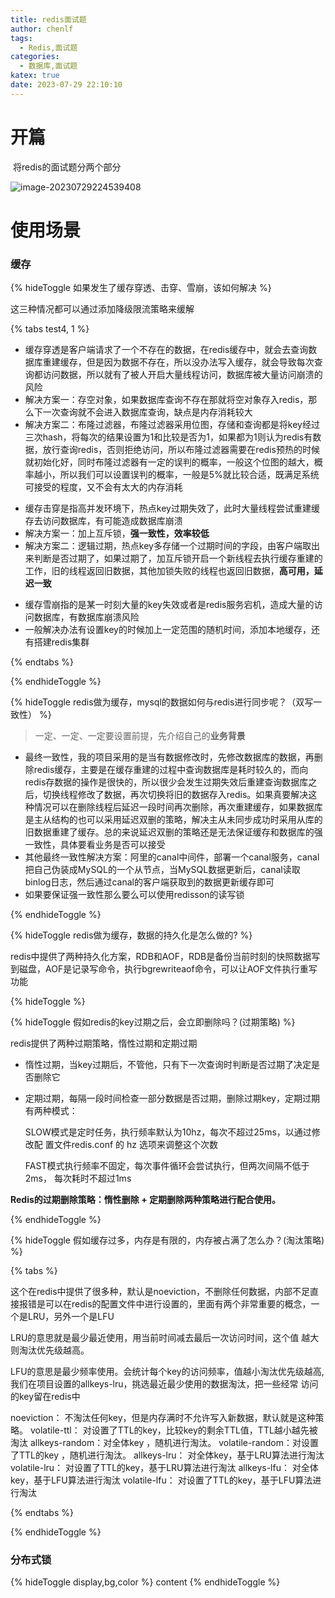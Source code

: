 ```yaml
---
title: redis面试题
author: chenlf
tags:
  - Redis,面试题
categories:
  - 数据库,面试题
katex: true
date: 2023-07-29 22:10:10
---
```




# 开篇

​	将redis的面试题分两个部分

![image-20230729224539408](https://hexo-chenlf.oss-cn-shanghai.aliyuncs.com/img/202307292245487.png)

# 使用场景

### 缓存

{% hideToggle 如果发生了缓存穿透、击穿、雪崩，该如何解决 %}

这三种情况都可以通过添加降级限流策略来缓解

{% tabs test4, 1 %}

<!-- tab 缓存穿透 -->

- 缓存穿透是客户端请求了一个不存在的数据，在redis缓存中，就会去查询数据库重建缓存，但是因为数据不存在，所以没办法写入缓存，就会导致每次查询都访问数据，所以就有了被人开启大量线程访问，数据库被大量访问崩溃的风险
- 解决方案一：存空对象，如果数据库查询不存在那就将空对象存入redis，那么下一次查询就不会进入数据库查询，缺点是内存消耗较大
- 解决方案二：布隆过滤器，布隆过滤器采用位图，存储和查询都是将key经过三次hash，将每次的结果设置为1和比较是否为1，如果都为1则认为redis有数据，放行查询redis，否则拒绝访问，所以布隆过滤器需要在redis预热的时候就初始化好，同时布隆过滤器有一定的误判的概率，一般这个位图的越大，概率越小，所以我们可以设置误判的概率，一般是5%就比较合适，既满足系统可接受的程度，又不会有太大的内存消耗

<!-- endtab -->



<!-- tab 缓存击穿 -->

- 缓存击穿是指高并发环境下，热点key过期失效了，此时大量线程尝试重建缓存去访问数据库，有可能造成数据库崩溃
- 解决方案一：加上互斥锁，**强一致性，效率较低**
- 解决方案二：逻辑过期，热点key多存储一个过期时间的字段，由客户端取出来判断是否过期了，如果过期了，加互斥锁开启一个新线程去执行缓存重建的工作，旧的线程返回旧数据，其他加锁失败的线程也返回旧数据，**高可用，延迟一致**

<!-- endtab -->

<!-- tab 缓存雪崩 -->

- 缓存雪崩指的是某一时刻大量的key失效或者是redis服务宕机，造成大量的访问数据库，有数据库崩溃风险
- 一般解决办法有设置key的时候加上一定范围的随机时间，添加本地缓存，还有搭建redis集群

<!-- endtab -->

{% endtabs %}

{% endhideToggle %}



{% hideToggle redis做为缓存，mysql的数据如何与redis进行同步呢？（双写一致性） %}

> 一定、一定、一定要设置前提，先介绍自己的**业务背景**

- 最终一致性，我的项目采用的是当有数据修改时，先修改数据库的数据，再删除redis缓存，主要是在缓存重建的过程中查询数据库是耗时较久的，而向redis存数据的操作是很快的，所以很少会发生过期失效后重建查询数据库之后，切换线程修改了数据，再次切换将旧的数据存入redis。如果真要解决这种情况可以在删除线程后延迟一段时间再次删除，再次重建缓存，如果数据库是主从结构的也可以采用延迟双删的策略，解决主从未同步成功时采用从库的旧数据重建了缓存。总的来说延迟双删的策略还是无法保证缓存和数据库的强一致性，具体要看业务是否可以接受
- 其他最终一致性解决方案：阿里的canal中间件，部署一个canal服务，canal把自己伪装成MySQL的一个从节点，当MySQL数据更新后，canal读取binlog日志，然后通过canal的客户端获取到的数据更新缓存即可
- 如果要保证强一致性那么要么可以使用redisson的读写锁

{% endhideToggle %}



{% hideToggle redis做为缓存，数据的持久化是怎么做的? %}

redis中提供了两种持久化方案，RDB和AOF，RDB是备份当前时刻的快照数据写到磁盘，AOF是记录写命令，执行bgrewriteaof命令，可以让AOF文件执行重写功能

{% hideToggle  %}



{% hideToggle 假如redis的key过期之后，会立即删除吗？(过期策略) %}

redis提供了两种过期策略，惰性过期和定期过期

- 惰性过期，当key过期后，不管他，只有下一次查询时判断是否过期了决定是否删除它

- 定期过期，每隔一段时间检查一部分数据是否过期，删除过期key，定期过期有两种模式：

  SLOW模式是定时任务，执行频率默认为10hz，每次不超过25ms，以通过修改配 置文件redis.conf 的 hz 选项来调整这个次数

  FAST模式执行频率不固定，每次事件循环会尝试执行，但两次间隔不低于2ms， 每次耗时不超过1ms

**Redis的过期删除策略：惰性删除	+	定期删除两种策略进行配合使用。**

{% endhideToggle %}



{% hideToggle 假如缓存过多，内存是有限的，内存被占满了怎么办？(淘汰策略) %}

{% tabs %}

<!-- tab 回答 -->

这个在redis中提供了很多种，默认是noeviction，不删除任何数据，内部不足直接报错是可以在redis的配置文件中进行设置的，里面有两个非常重要的概念，一个是LRU，另外一个是LFU 

LRU的意思就是最少最近使用，用当前时间减去最后一次访问时间，这个值 越大则淘汰优先级越高。

LFU的意思是最少频率使用。会统计每个key的访问频率，值越小淘汰优先级越高, 我们在项目设置的allkeys-lru，挑选最近最少使用的数据淘汰，把一些经常 访问的key留在redis中

<!-- endtab -->

<!-- tab 过期策略 -->

noeviction： 不淘汰任何key，但是内存满时不允许写入新数据，默认就是这种策略。
volatile-ttl： 对设置了TTL的key，比较key的剩余TTL值，TTL越小越先被淘汰
allkeys-random：对全体key ，随机进行淘汰。
volatile-random：对设置了TTL的key ，随机进行淘汰。
allkeys-lru： 对全体key，基于LRU算法进行淘汰
volatile-lru： 对设置了TTL的key，基于LRU算法进行淘汰
allkeys-lfu： 对全体key，基于LFU算法进行淘汰
volatile-lfu： 对设置了TTL的key，基于LFU算法进行淘汰

<!-- endtab -->

{% endtabs %}

{% endhideToggle %}



### 分布式锁

{% hideToggle display,bg,color %}
content
{% endhideToggle %}
